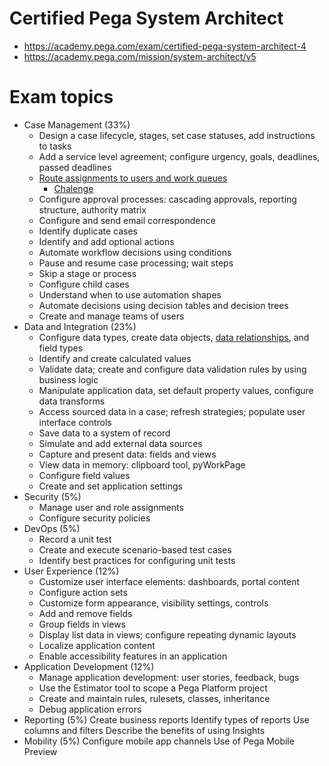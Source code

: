 # Certified Pega System Architect
* https://academy.pega.com/exam/certified-pega-system-architect-4
* https://academy.pega.com/mission/system-architect/v5

# Exam topics

* Case Management (33%)
  * Design a case lifecycle, stages, set case statuses, add instructions to tasks
  * Add a service level agreement; configure urgency, goals, deadlines, passed deadlines
  * [Route assignments to users and work queues](https://academy.pega.com/module/routing-assignments-users/v5/in/36626/37366)
    * [Chalenge](https://academy.pega.com/challenge/routing-work-users/v5/in/37366)
  * Configure approval processes: cascading approvals, reporting structure, authority matrix
  * Configure and send email correspondence
  * Identify duplicate cases
  * Identify and add optional actions
  * Automate workflow decisions using conditions
  * Pause and resume case processing; wait steps
  * Skip a stage or process
  * Configure child cases
  * Understand when to use automation shapes
  * Automate decisions using decision tables and decision trees
  * Create and manage teams of users
* Data and Integration (23%)
  * Configure data types, create data objects, [data relationships](https://academy.pega.com/topic/data-objects/v2/in/36626/37366/37596), and field types
  * Identify and create calculated values
  * Validate data; create and configure data validation rules by using business logic
  * Manipulate application data, set default property values, configure data transforms
  * Access sourced data in a case; refresh strategies; populate user interface controls
  * Save data to a system of record
  * Simulate and add external data sources
  * Capture and present data: fields and views
  * View data in memory: clipboard tool, pyWorkPage
  * Configure field values
  * Create and set application settings
* Security (5%)
  * Manage user and role assignments
  * Configure security policies
* DevOps (5%)
  * Record a unit test
  * Create and execute scenario-based test cases
  * Identify best practices for configuring unit tests
* User Experience (12%)
  * Customize user interface elements: dashboards, portal content
  * Configure action sets
  * Customize form appearance, visibility settings, controls
  * Add and remove fields
  * Group fields in views
  * Display list data in views; configure repeating dynamic layouts
  * Localize application content
  * Enable accessibility features in an application
* Application Development (12%)
  * Manage application development: user stories, feedback, bugs
  * Use the Estimator tool to scope a Pega Platform project
  * Create and maintain rules, rulesets, classes, inheritance
  * Debug application errors
* Reporting (5%)
Create business reports
Identify types of reports
Use columns and filters
Describe the benefits of using Insights
* Mobility (5%)
Configure mobile app channels
Use of Pega Mobile Preview
